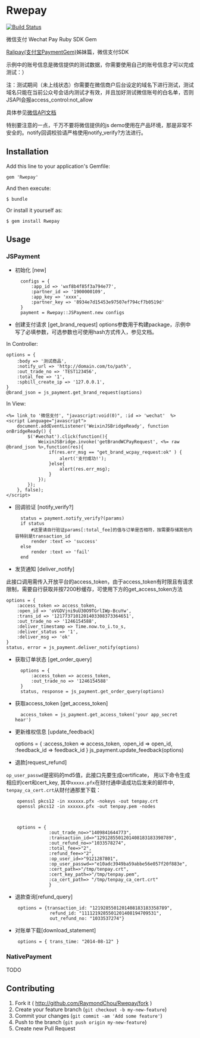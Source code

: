 # Rwepay

[![Build Status](https://travis-ci.org/RaymondChou/Rwepay.svg?branch=master)](https://travis-ci.org/RaymondChou/Rwepay)

 微信支付 Wechat Pay Ruby SDK Gem

 [Ralipay(支付宝PaymentGem)](https://github.com/RaymondChou/ralipay)姊妹篇，微信支付SDK

 示例中的账号信息是微信提供的测试数据，你需要使用自己的账号信息才可以完成测试：）

 注：测试期间（未上线状态）你需要在微信商户后台设定的域名下进行测试，测试域名只能在当前公众号会话内测试才有效，并且加好测试微信账号的白名单，否则JSAPI会报access_control:not_allow

 具体参见[微信API文档](https://mp.weixin.qq.com/htmledition/res/bussiness-course2/wxpay-payment-api.pdf)

 特别要注意的一点，千万不要将微信提供的js demo使用在产品环境，那是非常不安全的。notify回调校验请严格使用notify_verify?方法进行。

## Installation

Add this line to your application's Gemfile:

    gem 'Rwepay'

And then execute:

    $ bundle

Or install it yourself as:

    $ gem install Rwepay

## Usage

### JSPayment

- 初始化 [new]

		configs = {
        	:app_id => 'wxf8b4f85f3a794e77',
        	:partner_id => '1900000109',
        	:app_key => 'xxxx',
        	:partner_key => '8934e7d15453e97507ef794cf7b0519d'
		}
		payment = Rwepay::JSPayment.new configs

- 创建支付请求 [get_brand_request]
options参数用于构建package，示例中写了必填参数，可选参数也可使用hash方式传入，参见文档。

In Controller:

	options = {
        :body => '测试商品',
        :notify_url => 'http://domain.com/to/path',
        :out_trade_no => 'TEST123456',
        :total_fee => '1',
        :spbill_create_ip => '127.0.0.1',
	}
	@brand_json = js_payment.get_brand_request(options)

In View:

	<%= link_to '微信支付', "javascript:void(0)", :id => 'wechat'  %>
	<script Language="javascript">
	    document.addEventListener('WeixinJSBridgeReady', function onBridgeReady() {
	    	$('#wechat').click(function(){
	    		WeixinJSBridge.invoke('getBrandWCPayRequest', <%= raw @brand_json %>,function(res){
					if(res.err_msg == "get_brand_wcpay_request:ok" ) {
						alert('支付成功!');
					}else{
						alert(res.err_msg);
					}
				});
			});
		}, false);
	</script>

- 回调验证 [notify_verify?]

		status = payment.notify_verify?(params)
		if status
			#这里请自行验证params[:total_fee]的值与订单是否相符，按需要存储其他内容特别是transaction_id
			render :text => 'success'
		else
			render :text => 'fail'
		end

- 发货通知 [deliver_notify]

此接口调用需传入开放平台的access_token，由于access_token有时限且有请求限制，需要自行获取并按7200秒缓存，可使用下方的get_access_token方法

	options = {
		:access_token => access_token,
		:open_id => 'oVGDVjni9uU30O9TGrlIWp-BcuYw',
		:trans_id => '1217737101201403308373364651',
		:out_trade_no => '1246154588',
		:deliver_timestamp => Time.now.to_i.to_s,
		:deliver_status => '1',
		:deliver_msg => 'ok'
	}
	status, error = js_payment.deliver_notify(options)

- 获取订单状态 [get_order_query]

		options = {
			:access_token => access_token,
	    	:out_trade_no => '1246154588'
		}
		status, response = js_payment.get_order_query(options)
	
- 获取access_token [get_access_token]

		access_token = js_payment.get_access_token('your app_secret hear')

- 更新维权信息 [update_feedback]

    options = {
            :access_token => access_token,
            :open_id      => open_id,
            :feedback_id  => feedback_id
    }
    js_payment.update_feedback(options)
    
- 退款[request_refund]

`op_user_passwd`是密码的md5值，此接口先要生成certificate， 用以下命令生成相应的cert和cert_key, 其中`xxxxx.pfx`在财付通申请成功后发来的邮件中, `tenpay_ca_cert.crt`从财付通那里下载：

	 	openssl pkcs12 -in xxxxxx.pfx -nokeys -out tenpay.crt
	 	openssl pkcs12 -in xxxxxx.pfx -out tenpay.pem -nodes 
	 	


		options = {
 					:out_trade_no=>"1409841644773",
 					:transaction_id=>"1291285501201408183183398789",
 					:out_refund_no=>"1033578274",
 					:total_fee=>"2",
 					:refund_fee=>"2",
 					:op_user_id=>"9121287801",
 					:op_user_passwd=>"e10adc3949ba59abbe56e057f20f883e",
 					:cert_path=>"/tmp/tenpay.crt",
 					:cert_key_path=>"/tmp/tenpay.pem",
 					:ca_cert_path=> "/tmp/tenpay_ca_cert.crt"
 					}
 					
 - 退款查询[refund_query]
 
 		options = {transaction_id: "1219285501201408183183358789", 
 					refund_id: "1111219285501201408194709531", 
 					out_refund_no: "1033537274"}
 					
 - 对账单下载[download_statement]
 
 		options = { trans_time: "2014-08-12" }
### NativePayment

  TODO

## Contributing

1. Fork it ( http://github.com/RaymondChou/Rwepay/fork )
2. Create your feature branch (`git checkout -b my-new-feature`)
3. Commit your changes (`git commit -am 'Add some feature'`)
4. Push to the branch (`git push origin my-new-feature`)
5. Create new Pull Request
